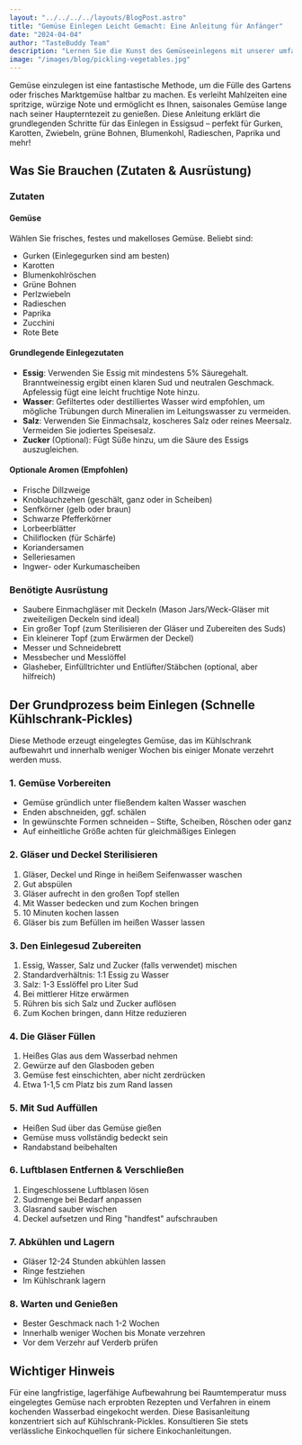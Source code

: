 ```yaml
---
layout: "../../../../layouts/BlogPost.astro"
title: "Gemüse Einlegen Leicht Gemacht: Eine Anleitung für Anfänger"
date: "2024-04-04"
author: "TasteBuddy Team"
description: "Lernen Sie die Kunst des Gemüseeinlegens mit unserer umfassenden Anleitung. Perfekt für die Konservierung saisonaler Produkte und das Hinzufügen würziger Aromen zu Ihren Mahlzeiten."
image: "/images/blog/pickling-vegetables.jpg"
---
```


Gemüse einzulegen ist eine fantastische Methode, um die Fülle des Gartens oder frisches Marktgemüse haltbar zu machen. Es verleiht Mahlzeiten eine spritzige, würzige Note und ermöglicht es Ihnen, saisonales Gemüse lange nach seiner Haupterntezeit zu genießen. Diese Anleitung erklärt die grundlegenden Schritte für das Einlegen in Essigsud – perfekt für Gurken, Karotten, Zwiebeln, grüne Bohnen, Blumenkohl, Radieschen, Paprika und mehr!

## Was Sie Brauchen (Zutaten & Ausrüstung)

### Zutaten

#### Gemüse
Wählen Sie frisches, festes und makelloses Gemüse. Beliebt sind:
- Gurken (Einlegegurken sind am besten)
- Karotten
- Blumenkohlröschen
- Grüne Bohnen
- Perlzwiebeln
- Radieschen
- Paprika
- Zucchini
- Rote Bete

#### Grundlegende Einlegezutaten
- **Essig**: Verwenden Sie Essig mit mindestens 5% Säuregehalt. Branntweinessig ergibt einen klaren Sud und neutralen Geschmack. Apfelessig fügt eine leicht fruchtige Note hinzu.
- **Wasser**: Gefiltertes oder destilliertes Wasser wird empfohlen, um mögliche Trübungen durch Mineralien im Leitungswasser zu vermeiden.
- **Salz**: Verwenden Sie Einmachsalz, koscheres Salz oder reines Meersalz. Vermeiden Sie jodiertes Speisesalz.
- **Zucker** (Optional): Fügt Süße hinzu, um die Säure des Essigs auszugleichen.

#### Optionale Aromen (Empfohlen)
- Frische Dillzweige
- Knoblauchzehen (geschält, ganz oder in Scheiben)
- Senfkörner (gelb oder braun)
- Schwarze Pfefferkörner
- Lorbeerblätter
- Chiliflocken (für Schärfe)
- Koriandersamen
- Selleriesamen
- Ingwer- oder Kurkumascheiben

### Benötigte Ausrüstung
- Saubere Einmachgläser mit Deckeln (Mason Jars/Weck-Gläser mit zweiteiligen Deckeln sind ideal)
- Ein großer Topf (zum Sterilisieren der Gläser und Zubereiten des Suds)
- Ein kleinerer Topf (zum Erwärmen der Deckel)
- Messer und Schneidebrett
- Messbecher und Messlöffel
- Glasheber, Einfülltrichter und Entlüfter/Stäbchen (optional, aber hilfreich)

## Der Grundprozess beim Einlegen (Schnelle Kühlschrank-Pickles)

Diese Methode erzeugt eingelegtes Gemüse, das im Kühlschrank aufbewahrt und innerhalb weniger Wochen bis einiger Monate verzehrt werden muss.

### 1. Gemüse Vorbereiten
- Gemüse gründlich unter fließendem kalten Wasser waschen
- Enden abschneiden, ggf. schälen
- In gewünschte Formen schneiden – Stifte, Scheiben, Röschen oder ganz
- Auf einheitliche Größe achten für gleichmäßiges Einlegen

### 2. Gläser und Deckel Sterilisieren
1. Gläser, Deckel und Ringe in heißem Seifenwasser waschen
2. Gut abspülen
3. Gläser aufrecht in den großen Topf stellen
4. Mit Wasser bedecken und zum Kochen bringen
5. 10 Minuten kochen lassen
6. Gläser bis zum Befüllen im heißen Wasser lassen

### 3. Den Einlegesud Zubereiten
1. Essig, Wasser, Salz und Zucker (falls verwendet) mischen
2. Standardverhältnis: 1:1 Essig zu Wasser
3. Salz: 1-3 Esslöffel pro Liter Sud
4. Bei mittlerer Hitze erwärmen
5. Rühren bis sich Salz und Zucker auflösen
6. Zum Kochen bringen, dann Hitze reduzieren

### 4. Die Gläser Füllen
1. Heißes Glas aus dem Wasserbad nehmen
2. Gewürze auf den Glasboden geben
3. Gemüse fest einschichten, aber nicht zerdrücken
4. Etwa 1-1,5 cm Platz bis zum Rand lassen

### 5. Mit Sud Auffüllen
- Heißen Sud über das Gemüse gießen
- Gemüse muss vollständig bedeckt sein
- Randabstand beibehalten

### 6. Luftblasen Entfernen & Verschließen
1. Eingeschlossene Luftblasen lösen
2. Sudmenge bei Bedarf anpassen
3. Glasrand sauber wischen
4. Deckel aufsetzen und Ring "handfest" aufschrauben

### 7. Abkühlen und Lagern
- Gläser 12-24 Stunden abkühlen lassen
- Ringe festziehen
- Im Kühlschrank lagern

### 8. Warten und Genießen
- Bester Geschmack nach 1-2 Wochen
- Innerhalb weniger Wochen bis Monate verzehren
- Vor dem Verzehr auf Verderb prüfen

## Wichtiger Hinweis
Für eine langfristige, lagerfähige Aufbewahrung bei Raumtemperatur muss eingelegtes Gemüse nach erprobten Rezepten und Verfahren in einem kochenden Wasserbad eingekocht werden. Diese Basisanleitung konzentriert sich auf Kühlschrank-Pickles. Konsultieren Sie stets verlässliche Einkochquellen für sichere Einkochanleitungen. 